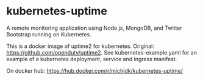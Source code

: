 # kubernetes-uptime
A remote monitoring application using Node.js, MongoDB, and Twitter Bootstrap running on Kubernetes.

This is a docker image of uptime2 for kubernetes. Original: https://github.com/openduty/uptime2.
See kubernetes-example.yaml for an example of a kubernetes deployment, service and ingress manifest.

On docker hub: https://hub.docker.com/r/michidk/kubernetes-uptime/
